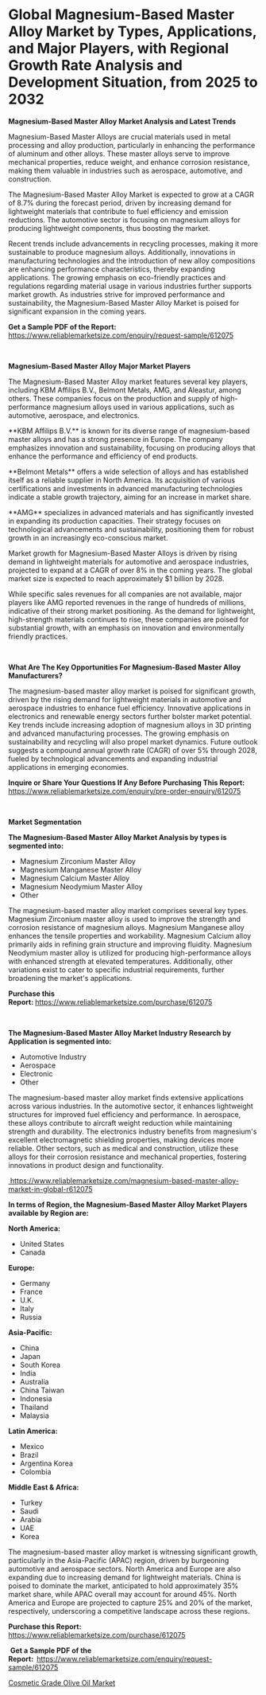 <p><h1>Global Magnesium-Based Master Alloy Market by Types, Applications, and Major Players, with Regional Growth Rate Analysis and Development Situation, from 2025 to 2032</h1></p><p><strong>Magnesium-Based Master Alloy Market Analysis and Latest Trends</strong></p>
<p><p>Magnesium-Based Master Alloys are crucial materials used in metal processing and alloy production, particularly in enhancing the performance of aluminum and other alloys. These master alloys serve to improve mechanical properties, reduce weight, and enhance corrosion resistance, making them valuable in industries such as aerospace, automotive, and construction.</p><p>The Magnesium-Based Master Alloy Market is expected to grow at a CAGR of 8.7% during the forecast period, driven by increasing demand for lightweight materials that contribute to fuel efficiency and emission reductions. The automotive sector is focusing on magnesium alloys for producing lightweight components, thus boosting the market. </p><p>Recent trends include advancements in recycling processes, making it more sustainable to produce magnesium alloys. Additionally, innovations in manufacturing technologies and the introduction of new alloy compositions are enhancing performance characteristics, thereby expanding applications. The growing emphasis on eco-friendly practices and regulations regarding material usage in various industries further supports market growth. As industries strive for improved performance and sustainability, the Magnesium-Based Master Alloy Market is poised for significant expansion in the coming years.</p></p>
<p><strong>Get a Sample PDF of the Report:&nbsp;</strong> <a href="https://www.reliablemarketsize.com/enquiry/request-sample/612075?utm_campaign=2528&utm_medium=2&utm_source=Github&utm_content=ia&utm_term=23032025&utm_id=magnesium-based-master-alloy">https://www.reliablemarketsize.com/enquiry/request-sample/612075</a></p>
<p>&nbsp;</p>
<p><strong>Magnesium-Based Master Alloy Major Market Players</strong></p>
<p><p>The Magnesium-Based Master Alloy market features several key players, including KBM Affilips B.V., Belmont Metals, AMG, and Aleastur, among others. These companies focus on the production and supply of high-performance magnesium alloys used in various applications, such as automotive, aerospace, and electronics.</p><p>**KBM Affilips B.V.** is known for its diverse range of magnesium-based master alloys and has a strong presence in Europe. The company emphasizes innovation and sustainability, focusing on producing alloys that enhance the performance and efficiency of end products.</p><p>**Belmont Metals** offers a wide selection of alloys and has established itself as a reliable supplier in North America. Its acquisition of various certifications and investments in advanced manufacturing technologies indicate a stable growth trajectory, aiming for an increase in market share.</p><p>**AMG** specializes in advanced materials and has significantly invested in expanding its production capacities. Their strategy focuses on technological advancements and sustainability, positioning them for robust growth in an increasingly eco-conscious market.</p><p>Market growth for Magnesium-Based Master Alloys is driven by rising demand in lightweight materials for automotive and aerospace industries, projected to expand at a CAGR of over 8% in the coming years. The global market size is expected to reach approximately $1 billion by 2028.</p><p>While specific sales revenues for all companies are not available, major players like AMG reported revenues in the range of hundreds of millions, indicative of their strong market positioning. As the demand for lightweight, high-strength materials continues to rise, these companies are poised for substantial growth, with an emphasis on innovation and environmentally friendly practices.</p></p>
<p>&nbsp;</p>
<p><strong>What Are The Key Opportunities For Magnesium-Based Master Alloy Manufacturers?</strong></p>
<p><p>The magnesium-based master alloy market is poised for significant growth, driven by the rising demand for lightweight materials in automotive and aerospace industries to enhance fuel efficiency. Innovative applications in electronics and renewable energy sectors further bolster market potential. Key trends include increasing adoption of magnesium alloys in 3D printing and advanced manufacturing processes. The growing emphasis on sustainability and recycling will also propel market dynamics. Future outlook suggests a compound annual growth rate (CAGR) of over 5% through 2028, fueled by technological advancements and expanding industrial applications in emerging economies.</p></p>
<p><strong>Inquire or Share Your Questions If Any Before Purchasing This Report:</strong> <a href="https://www.reliablemarketsize.com/enquiry/pre-order-enquiry/612075?utm_campaign=2528&utm_medium=2&utm_source=Github&utm_content=ia&utm_term=23032025&utm_id=magnesium-based-master-alloy">https://www.reliablemarketsize.com/enquiry/pre-order-enquiry/612075</a></p>
<p>&nbsp;</p>
<p><strong>Market Segmentation</strong></p>
<p><strong>The Magnesium-Based Master Alloy Market Analysis by types is segmented into:</strong></p>
<p><ul><li>Magnesium Zirconium Master Alloy</li><li>Magnesium Manganese Master Alloy</li><li>Magnesium Calcium Master Alloy</li><li>Magnesium Neodymium Master Alloy</li><li>Other</li></ul></p>
<p><p>The magnesium-based master alloy market comprises several key types. Magnesium Zirconium master alloy is used to improve the strength and corrosion resistance of magnesium alloys. Magnesium Manganese alloy enhances the tensile properties and workability. Magnesium Calcium alloy primarily aids in refining grain structure and improving fluidity. Magnesium Neodymium master alloy is utilized for producing high-performance alloys with enhanced strength at elevated temperatures. Additionally, other variations exist to cater to specific industrial requirements, further broadening the market's applications.</p></p>
<p><strong>Purchase this Report:&nbsp;</strong><a href="https://www.reliablemarketsize.com/purchase/612075?utm_campaign=2528&utm_medium=2&utm_source=Github&utm_content=ia&utm_term=23032025&utm_id=magnesium-based-master-alloy">https://www.reliablemarketsize.com/purchase/612075</a></p>
<p>&nbsp;</p>
<p><strong>The Magnesium-Based Master Alloy Market Industry Research by Application is segmented into:</strong></p>
<p><ul><li>Automotive Industry</li><li>Aerospace</li><li>Electronic</li><li>Other</li></ul></p>
<p><p>The magnesium-based master alloy market finds extensive applications across various industries. In the automotive sector, it enhances lightweight structures for improved fuel efficiency and performance. In aerospace, these alloys contribute to aircraft weight reduction while maintaining strength and durability. The electronics industry benefits from magnesium's excellent electromagnetic shielding properties, making devices more reliable. Other sectors, such as medical and construction, utilize these alloys for their corrosion resistance and mechanical properties, fostering innovations in product design and functionality.</p></p>
<p><a href="https://www.reliablemarketsize.com/magnesium-based-master-alloy-market-in-global-r612075?utm_campaign=2528&utm_medium=2&utm_source=Github&utm_content=ia&utm_term=23032025&utm_id=magnesium-based-master-alloy">&nbsp;https://www.reliablemarketsize.com/magnesium-based-master-alloy-market-in-global-r612075</a></p>
<p><strong>In terms of Region, the Magnesium-Based Master Alloy Market Players available by Region are:</strong></p>
<p>
    <p> <strong> North America: </strong>
        <ul>
            <li>United States</li>
            <li>Canada</li>
        </ul>
        </p> 
    <p> <strong> Europe: </strong>
        <ul>
            <li>Germany</li>
            <li>France</li>
            <li>U.K.</li>
            <li>Italy</li>
            <li>Russia</li>
        </ul>
        </p> 
    <p> <strong> Asia-Pacific: </strong>
        <ul>
            <li>China</li>
            <li>Japan</li>
            <li>South Korea</li>
            <li>India</li>
            <li>Australia</li>
            <li>China Taiwan</li>
            <li>Indonesia</li>
            <li>Thailand</li>
            <li>Malaysia</li>
        </ul>
        </p> 
    <p> <strong> Latin America: </strong>
        <ul>
            <li>Mexico</li>
            <li>Brazil</li>
            <li>Argentina Korea</li>
            <li>Colombia</li>
        </ul>
        </p> 
    <p> <strong> Middle East & Africa: </strong>
        <ul>
            <li>Turkey</li>
            <li>Saudi</li>
            <li>Arabia</li>
            <li>UAE</li>
            <li>Korea</li>
        </ul>
    </p>
    </p>
<p><p>The magnesium-based master alloy market is witnessing significant growth, particularly in the Asia-Pacific (APAC) region, driven by burgeoning automotive and aerospace sectors. North America and Europe are also expanding due to increasing demand for lightweight materials. China is poised to dominate the market, anticipated to hold approximately 35% market share, while APAC overall may account for around 45%. North America and Europe are projected to capture 25% and 20% of the market, respectively, underscoring a competitive landscape across these regions.</p></p>
<p><strong>Purchase this Report: </strong><a href="https://www.reliablemarketsize.com/purchase/612075?utm_campaign=2528&utm_medium=2&utm_source=Github&utm_content=ia&utm_term=23032025&utm_id=magnesium-based-master-alloy">https://www.reliablemarketsize.com/purchase/612075</a></p>
<p>&nbsp;<strong>Get a Sample PDF of the Report:&nbsp;&nbsp;</strong><a href="https://www.reliablemarketsize.com/enquiry/request-sample/612075?utm_campaign=2528&utm_medium=2&utm_source=Github&utm_content=ia&utm_term=23032025&utm_id=magnesium-based-master-alloy">https://www.reliablemarketsize.com/enquiry/request-sample/612075</a></p>
<p><strong></strong></p>
<p><p><a href="https://github.com/nabadeneme/Market-Research-Report-List-1/blob/main/cosmetic-grade-olive-oil-market.md?utm_campaign=2528&utm_medium=2&utm_source=Github&utm_content=ia&utm_term=23032025&utm_id=magnesium-based-master-alloy">Cosmetic Grade Olive Oil Market</a></p></p>